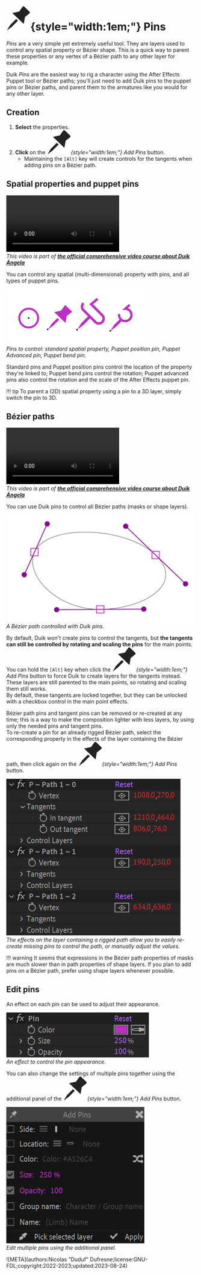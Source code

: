 # ![](../../img/duik/icons/pin.svg){style="width:1em;"} Pins

*Pins* are a very simple yet extremely useful tool. They are layers used to control any spatial property or Bézier shape. This is a quick way to parent these properties or any vertex of a Bézier path to any other layer for example.

Duik *Pins* are the easiest way to rig a character using the After Effects Puppet tool or Bézier paths; you'll just need to add Duik pins to the puppet pins or Bézier paths, and parent them to the armatures like you would for any other layer.

## Creation

1. **Select** the properties.
2. **Click** on the *![](../../img/duik/icons/pin.svg){style="width:1em;"} Add Pins* button.  
    - Maintaining the `[Alt]` key will create controls for the tangents when adding pins on a Bézier path.

## Spatial properties and puppet pins

![RXLAB_VIDEO](https://rxlaboratory.org/wp-content/uploads/rx-videos/Duik17_D02_SpaPins__EN_720.mp4)  
*This video is part of [__the official comprehensive video course about Duik Ángela__](https://rxlaboratory.org/product/the-official-comprehensive-video-course-about-duik-angela/)*

You can control any spatial (multi-dimensional) property with pins, and all types of puppet pins.

![](../../img/duik/constraints/pins-spatial_00000.png)  
*Pins to control: standard spatial property, Puppet position pin, Puppet Advanced pin, Puppet bend pin.*

Standard pins and Puppet position pins control the location of the property they're linked to; Puppet bend pins control the rotation; Puppet advanced pins also control the rotation and the scale of the After Effects puppet pin.

!!! tip
    To parent a (2D) spatial property using a pin to a 3D layer, simply switch the pin to 3D.

## Bézier paths

![RXLAB_VIDEO](https://rxlaboratory.org/wp-content/uploads/rx-videos/Duik17_D04_BezPins__EN_720.mp4)  
*This video is part of [__the official comprehensive video course about Duik Ángela__](https://rxlaboratory.org/product/the-official-comprehensive-video-course-about-duik-angela/)*

You can use Duik pins to control all Bézier paths (masks or shape layers).

![](../../img/duik/constraints/bezier-pins_00018.png)  
*A Bézier path controlled with Duik pins.*

By default, Duik won't create pins to control the tangents, but **the tangents can still be controlled by rotating and scaling the pins** for the main points.  
You can hold the `[Alt]` key when click the *![](../../img/duik/icons/pin.svg){style="width:1em;"} Add Pins* button to force Duik to create layers for the tangents instead. These layers are still parented to the main points, so rotating and scaling them still works.  
By default, these tangents are locked together, but they can be unlocked with a checkbox control in the main point effects.

Bézier path pins and tangent pins can be removed or re-created at any time; this is a way to make the composition lighter with less layers, by using only the needed pins and tangent pins.  
To re-create a pin for an already rigged Bézier path, select the corresponding property in the effects of the layer containing the Bézier path, then click again on the *![](../../img/duik/icons/pin.svg){style="width:1em;"} Add Pins* button.

![](../../img/duik/constraints/pin-path-effects.png)  
*The effects on the layer containing a rigged path allow you to easily re-create missing pins to control the path, or manually adjust the values.*

!!! warning
    It seems that expressions in the Bézier path properties of masks are much slower than in path properties of shape layers. If you plan to add pins on a Bézier path, prefer using shape layers whenever possible.

## Edit pins

An effect on each pin can be used to adjust their appearance.

![](../../img/duik/constraints/pin-effect.png)  
*An effect to control the pin appearance.*

You can also change the settings of multiple pins together using the additional panel of the *![](../../img/duik/icons/pin.svg){style="width:1em;"} Add Pins* button.

![](../../img/duik/constraints/pin-settings.png)  
*Edit multiple pins using the additional panel.*


![META](authors:Nicolas "Duduf" Dufresne;license:GNU-FDL;copyright:2022-2023;updated:2023-08-24)
